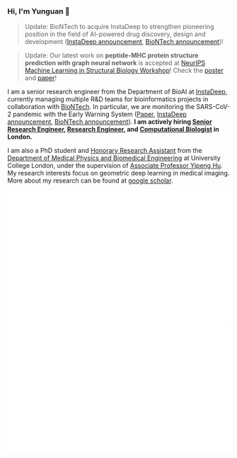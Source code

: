### Hi, I'm Yunguan 👋

> Update: BioNTech to acquire InstaDeep to strengthen pioneering position in the field of AI-powered drug discovery, design and development ([InstaDeep announcement](https://www.instadeep.com/2023/01/biontech-to-acquire-instadeep-to-strengthen-pioneering-position-in-the-field-of-ai-powered-drug-discovery-design-and-development/), [BioNTech announcement](https://investors.biontech.de/news-releases/news-release-details/biontech-acquire-instadeep-strengthen-pioneering-position-field))!

> Update: Our latest work on **peptide-MHC protein structure prediction with graph neural network** is accepted at [NeurIPS Machine Learning in Structural Biology Workshop](https://www.mlsb.io/)! Check the [poster](https://nips.cc/media/PosterPDFs/NeurIPS%202022/59015.png?t=1668101005.7173755) and [paper](https://www.biorxiv.org/content/10.1101/2022.11.23.517618v1)!

I am a senior research engineer from the Department of BioAI at [InstaDeep](https://www.instadeep.com/), currently managing multiple R&D teams for bioinformatics projects in collaboration with [BioNTech](https://www.biontech.com).
In particular, we are monitoring the SARS-CoV-2 pandemic with the Early Warning System ([Paper](https://www.biorxiv.org/content/10.1101/2021.12.24.474095v2](https://www.sciencedirect.com/science/article/pii/S0010482523000835)), [InstaDeep announcement](https://www.instadeep.com/2022/01/biontech-and-instadeep-developed-and-successfully-tested-early-warning-system-to-detect-potential-high-risk-sars-cov-2-variants/), [BioNTech announcement](https://investors.biontech.de/news-releases/news-release-details/biontech-and-instadeep-developed-and-successfully-tested-early)).
**I am actively hiring [Senior Research Engineer](https://instadeep.bamboohr.com/jobs/view.php?id=253), [Research Engineer](https://instadeep.bamboohr.com/jobs/view.php?id=267), and [Computational Biologist](https://instadeep.bamboohr.com/jobs/view.php?id=262) in London.**

I am also a PhD student and [Honorary Research Assistant](https://www.ucl.ac.uk/medical-physics-biomedical-engineering/people/honorary-staff) from the [Department of Medical Physics and Biomedical Engineering](https://www.ucl.ac.uk/medical-physics-biomedical-engineering/) at University College London, under the supervision of [Associate Professor Yipeng Hu](https://iris.ucl.ac.uk/iris/browse/profile?upi=YHUXX66). My research interests focus on geometric deep learning in medical imaging. More about my research can be found at [google scholar](https://scholar.google.co.uk/citations?user=8Uicv-gAAAAJ&hl=en).

![](https://raw.githubusercontent.com/mathpluscode/github-stats/master/generated/overview.svg#gh-dark-mode-only)
![](https://raw.githubusercontent.com/mathpluscode/github-stats/master/generated/overview.svg#gh-light-mode-only)
